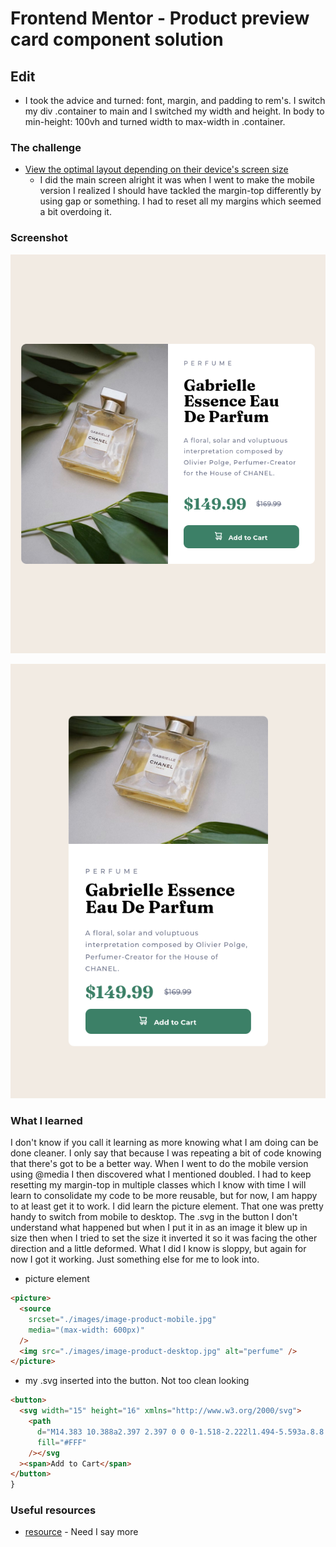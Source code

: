 # Frontend Mentor - Product preview card component solution

## Edit

- I took the advice and turned: font, margin, and padding to rem's. I switch my div .container to main and I switched my width and height. In body to min-height: 100vh
  and turned width to max-width in .container.

### The challenge

- [View the optimal layout depending on their device's screen size](#Issues)
  - I did the main screen alright it was when I went to make the mobile version I realized I should have tackled the margin-top differently by using gap or something. I had to reset all my margins which seemed a bit overdoing it.

### Screenshot

![desktop version](/images/screen-shot-desktop.png)

![mobile version](/images/screen-shot-mobile.png)

### What I learned

I don't know if you call it learning as more knowing what I am doing can be done cleaner. I only say that because I was repeating a bit of code knowing that there's got to be a better way. When I went to do the mobile version using @media I then discovered what I mentioned doubled. I had to keep resetting my margin-top in multiple classes which I know with time I will learn to consolidate my code to be more reusable, but for now, I am happy to at least get it to work.
I did learn the picture element. That one was pretty handy to switch from mobile to desktop.
The .svg in the button I don't understand what happened but when I put it in as an image it blew up in size then when I tried to set the size it inverted it so it was facing the other direction and a little deformed. What I did I know is sloppy, but again for now I got it working. Just something else for me to look into.

- picture element

```html
<picture>
  <source
    srcset="./images/image-product-mobile.jpg"
    media="(max-width: 600px)"
  />
  <img src="./images/image-product-desktop.jpg" alt="perfume" />
</picture>
```

- my .svg inserted into the button. Not too clean looking

```html
<button>
  <svg width="15" height="16" xmlns="http://www.w3.org/2000/svg">
    <path
      d="M14.383 10.388a2.397 2.397 0 0 0-1.518-2.222l1.494-5.593a.8.8 0 0 0-.144-.695.8.8 0 0 0-.631-.28H2.637L2.373.591A.8.8 0 0 0 1.598 0H0v1.598h.983l1.982 7.4a.8.8 0 0 0 .799.59h8.222a.8.8 0 0 1 0 1.599H1.598a.8.8 0 1 0 0 1.598h.943a2.397 2.397 0 1 0 4.507 0h1.885a2.397 2.397 0 1 0 4.331-.376 2.397 2.397 0 0 0 1.12-2.021ZM11.26 7.99H4.395L3.068 3.196h9.477L11.26 7.991Zm-6.465 6.392a.8.8 0 1 1 0-1.598.8.8 0 0 1 0 1.598Zm6.393 0a.8.8 0 1 1 0-1.598.8.8 0 0 1 0 1.598Z"
      fill="#FFF"
    /></svg
  ><span>Add to Cart</span>
</button>
}
```

### Useful resources

- [resource](https://www.duckduckgo.com) - Need I say more
